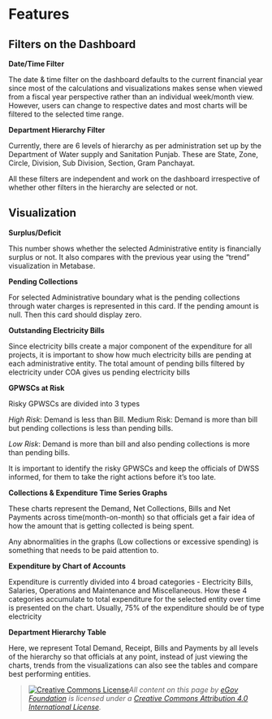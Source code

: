 # Features

## Filters on the Dashboard

**Date/Time Filter**&#x20;

The date & time filter on the dashboard defaults to the current financial year since most of the calculations and visualizations makes sense when viewed from a fiscal year perspective rather than an individual week/month view. However, users can change to respective dates and most charts will be filtered to the selected time range.

**Department Hierarchy Filter**

&#x20;Currently, there are 6 levels of hierarchy as per administration set up by the Department of Water supply and Sanitation Punjab. These are State, Zone, Circle, Division, Sub Division, Section, Gram Panchayat.

All these filters are independent and work on the dashboard irrespective of whether other filters in the hierarchy are selected or not.

## Visualization&#x20;

**Surplus/Deficit**&#x20;

This number shows whether the selected Administrative entity is financially surplus or not. It also compares with the previous year using the “trend” visualization in Metabase.

**Pending Collections**&#x20;

For selected Administrative boundary what is the pending collections through water charges is represented in this card. If the pending amount is null. Then this card should display zero.

**Outstanding Electricity Bills**

Since electricity bills create a major component of the expenditure for all projects, it is important to show how much electricity bills are pending at each administrative entity. The total amount of pending bills filtered by electricity under COA gives us pending electricity bills&#x20;

**GPWSCs at Risk**&#x20;

Risky GPWSCs are divided into 3 types

_High Risk_: Demand is less than Bill. Medium Risk: Demand is more than bill but pending collections is less than pending bills.&#x20;

_Low Risk_: Demand is more than bill and also pending collections is more than pending bills.

It is important to identify the risky GPWSCs and keep the officials of DWSS informed, for them to take the right actions before it’s too late.

**Collections & Expenditure Time Series Graphs**

These charts represent the Demand, Net Collections, Bills and Net Payments across time(month-on-month) so that officials get a fair idea of how the amount that is getting collected is being spent.

Any abnormalities in the graphs (Low collections or excessive spending) is something that needs to be paid attention to.

**Expenditure by Chart of Accounts**

Expenditure is currently divided into 4 broad categories - Electricity Bills, Salaries, Operations and Maintenance and Miscellaneous. How these 4 categories accumulate to total expenditure for the selected entity over time is presented on the chart. Usually, 75% of the expenditure should be of type electricity

**Department Hierarchy Table**&#x20;

Here, we represent Total Demand, Receipt, Bills and Payments by all levels of the hierarchy so that officials at any point, instead of just viewing the charts, trends from the visualizations can also see the tables and compare best performing entities.

> [![Creative Commons License](https://i.creativecommons.org/l/by/4.0/80x15.png)_​_](http://creativecommons.org/licenses/by/4.0/)_All content on this page by_ [_eGov Foundation_](https://egov.org.in/) _is licensed under a_ [_Creative Commons Attribution 4.0 International License_](http://creativecommons.org/licenses/by/4.0/)_._
